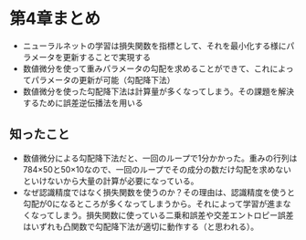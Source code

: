 # 第4章まとめ

- ニューラルネットの学習は損失関数を指標として、それを最小化する様にパラメータを更新することで実現する
- 数値微分を使って重みパラメータの勾配を求めることができて、これによってパラメータの更新が可能（勾配降下法）
- 数値微分を使った勾配降下法は計算量が多くなってしまう。その課題を解決するために誤差逆伝播法を用いる

## 知ったこと

- 数値微分による勾配降下法だと、一回のループで1分かかった。重みの行列は784×50と50×10なので、一回のループでその成分の数だけ勾配を求めないといけないから大量の計算が必要になっている。
- なぜ認識精度ではなく損失関数を使うのか？その理由は、認識精度を使うと勾配が0になるところが多くなってしまうから。それによって学習が進まなくなってしまう。損失関数に使っている二乗和誤差や交差エントロピー誤差はいずれも凸関数で勾配降下法が適切に動作する（と思われる）。

